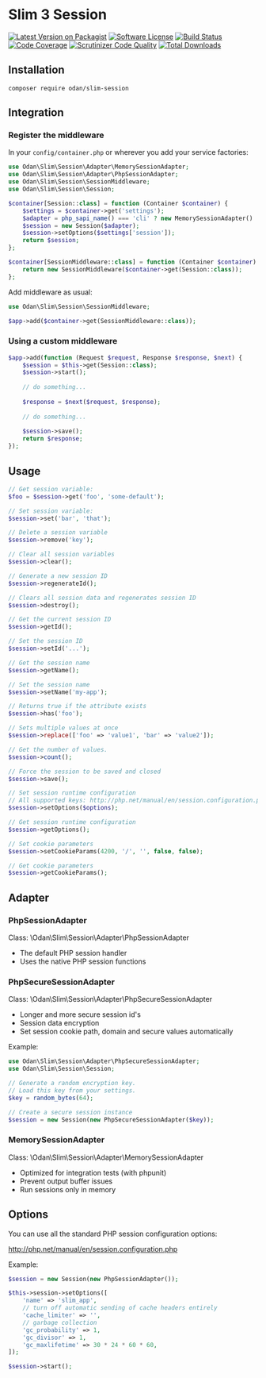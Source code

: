 # Slim 3 Session

[![Latest Version on Packagist](https://img.shields.io/github/release/odan/slim-session.svg)](https://github.com/odan/slim-session/releases)
[![Software License](https://img.shields.io/badge/license-MIT-brightgreen.svg)](LICENSE)
[![Build Status](https://travis-ci.org/odan/slim-session.svg?branch=master)](https://travis-ci.org/odan/slim-session)
[![Code Coverage](https://scrutinizer-ci.com/g/odan/slim-session/badges/coverage.png?b=master)](https://scrutinizer-ci.com/g/odan/slim-session/?branch=master)
[![Scrutinizer Code Quality](https://scrutinizer-ci.com/g/odan/slim-session/badges/quality-score.png?b=master)](https://scrutinizer-ci.com/g/odan/slim-session/?branch=master)
[![Total Downloads](https://img.shields.io/packagist/dt/odan/slim-session.svg)](https://packagist.org/packages/odan/slim-session)


## Installation

```
composer require odan/slim-session
```

## Integration

### Register the middleware

In your `config/container.php` or wherever you add your service factories:

```php
use Odan\Slim\Session\Adapter\MemorySessionAdapter;
use Odan\Slim\Session\Adapter\PhpSessionAdapter;
use Odan\Slim\Session\SessionMiddleware;
use Odan\Slim\Session\Session;

$container[Session::class] = function (Container $container) {
    $settings = $container->get('settings');
    $adapter = php_sapi_name() === 'cli' ? new MemorySessionAdapter() : new PhpSessionAdapter();
    $session = new Session($adapter);
    $session->setOptions($settings['session']);
    return $session;
};

$container[SessionMiddleware::class] = function (Container $container) {
    return new SessionMiddleware($container->get(Session::class));
};
```

Add middleware as usual:

```php
use Odan\Slim\Session\SessionMiddleware;

$app->add($container->get(SessionMiddleware::class));
```

### Using a custom middleware

```php
$app->add(function (Request $request, Response $response, $next) {
    $session = $this->get(Session::class);
    $session->start();
    
    // do something...
    
    $response = $next($request, $response);
    
    // do something...
    
    $session->save();
    return $response;
});
```

## Usage

```php
// Get session variable:
$foo = $session->get('foo', 'some-default');

// Set session variable:
$session->set('bar', 'that');

// Delete a session variable
$session->remove('key');

// Clear all session variables
$session->clear();

// Generate a new session ID
$session->regenerateId();

// Clears all session data and regenerates session ID
$session->destroy();

// Get the current session ID
$session->getId();

// Set the session ID
$session->setId('...');

// Get the session name
$session->getName();

// Set the session name
$session->setName('my-app');

// Returns true if the attribute exists
$session->has('foo');

// Sets multiple values at once
$session->replace(['foo' => 'value1', 'bar' => 'value2']);

// Get the number of values.
$session->count();

// Force the session to be saved and closed
$session->save();

// Set session runtime configuration
// All supported keys: http://php.net/manual/en/session.configuration.php
$session->setOptions($options);

// Get session runtime configuration
$session->getOptions();

// Set cookie parameters
$session->setCookieParams(4200, '/', '', false, false);

// Get cookie parameters
$session->getCookieParams();
```

## Adapter

### PhpSessionAdapter

Class: \Odan\Slim\Session\Adapter\PhpSessionAdapter

* The default PHP session handler
* Uses the native PHP session functions

### PhpSecureSessionAdapter

Class: \Odan\Slim\Session\Adapter\PhpSecureSessionAdapter

* Longer and more secure session id's
* Session data encryption
* Set session cookie path, domain and secure values automatically

Example:

```php
use Odan\Slim\Session\Adapter\PhpSecureSessionAdapter;
use Odan\Slim\Session\Session;

// Generate a random encryption key.
// Load this key from your settings.
$key = random_bytes(64);

// Create a secure session instance
$session = new Session(new PhpSecureSessionAdapter($key));
```

### MemorySessionAdapter

Class: \Odan\Slim\Session\Adapter\MemorySessionAdapter

* Optimized for integration tests (with phpunit)
* Prevent output buffer issues
* Run sessions only in memory

## Options

You can use all the standard PHP session configuration options: 

http://php.net/manual/en/session.configuration.php

Example:

```php
$session = new Session(new PhpSessionAdapter());

$this->session->setOptions([
    'name' => 'slim_app',
    // turn off automatic sending of cache headers entirely
    'cache_limiter' => '',
    // garbage collection
    'gc_probability' => 1,
    'gc_divisor' => 1,
    'gc_maxlifetime' => 30 * 24 * 60 * 60,
]);

$session->start();
```